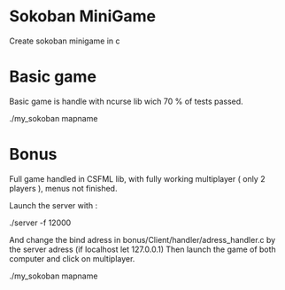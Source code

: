 # Sokoban MiniGame
Create sokoban minigame in c

# Basic game

Basic game is handle with ncurse lib wich 70 % of tests passed.

./my_sokoban mapname

# Bonus

Full game handled in CSFML lib, with fully working multiplayer ( only 2 players ), menus not finished.

Launch the server with :

./server -f 12000

And change the bind adress in bonus/Client/handler/adress_handler.c by the server adress (if localhost let 127.0.0.1)
Then launch the game of both computer and click on multiplayer.

./my_sokoban mapname


